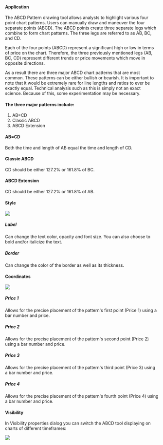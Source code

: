#### Application

The ABCD Pattern drawing tool allows analysts to highlight various four point chart patterns. Users can manually draw and maneuver the four separate points (ABCD). The ABCD points create three separate legs which combine to form chart patterns. The three legs are referred to as AB, BC, and CD.

Each of the four points (ABCD) represent a significant high or low in terms of price on the chart. Therefore, the three previously mentioned legs (AB, BC, CD) represent different trends or price movements which move in opposite directions.

As a result there are three major ABCD chart patterns that are most common. These patterns can be either bullish or bearish. It is important to note that it would be extremely rare for line lengths and ratios to ever be exactly equal. Technical analysis such as this is simply not an exact science. Because of this, some experimentation may be necessary.

#### The three major patterns include:

1.  AB=CD
2.  Classic ABCD
3.  ABCD Extension

#### AB=CD

Both the time and length of AB equal the time and length of CD.

#### Classic ABCD

CD should be either 127.2% or 161.8% of BC.

#### ABCD Extension

CD should be either 127.2% or 161.8% of AB.

#### Style

![](https://s3.amazonaws.com/cdn.freshdesk.com/data/helpdesk/attachments/production/43523996735/original/TvOUtmEGLtIkVH2fOj_7_gSOJ5o4n7lUrg.png?1731938505)

##### Label

Can change the text color, opacity and font size. You can also choose to bold and/or italicize the text.

##### Border

Can change the color of the border as well as its thickness.

#### Coordinates

![](https://s3.amazonaws.com/cdn.freshdesk.com/data/helpdesk/attachments/production/43523996831/original/0aMk9BQfB3KNaTqSKp7VdDtz5exSi4jkYg.png?1731938524)

##### Price 1

Allows for the precise placement of the pattern's first point (Price 1) using a bar number and price.

##### Price 2

Allows for the precise placement of the pattern's second point (Price 2) using a bar number and price.

##### Price 3

Allows for the precise placement of the pattern's third point (Price 3) using a bar number and price.

##### Price 4

Allows for the precise placement of the pattern's fourth point (Price 4) using a bar number and price.

#### Visibility

In Visibility properties dialog you can switch the ABCD tool displaying on charts of different timeframes:

![](https://s3.amazonaws.com/cdn.freshdesk.com/data/helpdesk/attachments/production/43523996853/original/e3X6Sjb1fRZqM57WxcOtPk3ftjRtpWb0KQ.png?1731938532)